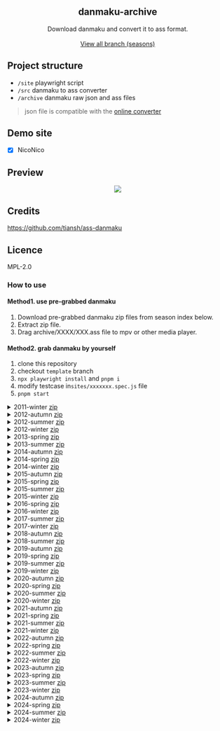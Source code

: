 
<div id="top"></div>
<!--
Template from https://github.com/othneildrew/Best-README-Template
-->

<!-- PROJECT LOGO -->
<br />
<div align="center">

<h2 align="center">danmaku-archive</h2>

  <p align="center">
    Download danmaku and convert it to ass format.
    <br />
    <br />
    <a href="https://github.com/OtaDou/danmaku-archive/branches">View all branch (seasons)</a>
  </p>
</div>

## Project structure
- `/site` playwright script
- `/src` danmaku to ass converter 
- `/archive` danmaku raw json and ass files 
> json file is compatible with the [online converter](https://tiansh.github.io/ass-danmaku-online/) 

## Demo site
- [X] NicoNico

## Preview
<p align="center">
    <img src="./preview.webp" />
</p>



## Credits
<https://github.com/tiansh/ass-danmaku>

## Licence
MPL-2.0


### How to use
#### Method1. use pre-grabbed danmaku
1. Download pre-grabbed danmaku zip files from season index below. 
2. Extract zip file.
3. Drag archive/XXXX/XXX.ass file to mpv or other media player.

#### Method2. grab danmaku by yourself
1. clone this repository
2. checkout `template` branch
3. `npx playwright install` and `pnpm i`
4. modify testcase in`sites/xxxxxxx.spec.js` file
5. `pnpm start`

<details>
	<summary>2011-winter <a href="https://github.com/OtaDou/danmaku-archive/archive/refs/heads/2011-winter.zip">zip</a></summary>

| NAME | EPISODE |
| --- | --- |
| これはゾンビですか？ | 7 |
</details>
<details>
	<summary>2012-autumn <a href="https://github.com/OtaDou/danmaku-archive/archive/refs/heads/2012-autumn.zip">zip</a></summary>

| NAME | EPISODE |
| --- | --- |
| 猫物語(黒) | 4 |
</details>
<details>
	<summary>2012-summer <a href="https://github.com/OtaDou/danmaku-archive/archive/refs/heads/2012-summer.zip">zip</a></summary>

| NAME | EPISODE |
| --- | --- |
| ソードアート・オンライン | 25 |
| 織田信奈の野望 | 12 |
</details>
<details>
	<summary>2012-winter <a href="https://github.com/OtaDou/danmaku-archive/archive/refs/heads/2012-winter.zip">zip</a></summary>

| NAME | EPISODE |
| --- | --- |
| 偽物語 | 11 |
</details>
<details>
	<summary>2013-spring <a href="https://github.com/OtaDou/danmaku-archive/archive/refs/heads/2013-spring.zip">zip</a></summary>

| NAME | EPISODE |
| --- | --- |
| 進撃の巨人 | 25 |
</details>
<details>
	<summary>2013-summer <a href="https://github.com/OtaDou/danmaku-archive/archive/refs/heads/2013-summer.zip">zip</a></summary>

| NAME | EPISODE |
| --- | --- |
| 物語シリーズセカンドシーズン | 31 |
</details>
<details>
	<summary>2014-autumn <a href="https://github.com/OtaDou/danmaku-archive/archive/refs/heads/2014-autumn.zip">zip</a></summary>

| NAME | EPISODE |
| --- | --- |
| 甘城ブリリアントパーク | 13 |
| グリザイアの果実 | 13 |
| 異能バトルは日常系のなかで | 12 |
| 憑物語 | 4 |
</details>
<details>
	<summary>2014-spring <a href="https://github.com/OtaDou/danmaku-archive/archive/refs/heads/2014-spring.zip">zip</a></summary>

| NAME | EPISODE |
| --- | --- |
| ノーゲーム・ノーライフ | 12 |
| 魔法科高校の劣等生 | 26 |
</details>
<details>
	<summary>2014-winter <a href="https://github.com/OtaDou/danmaku-archive/archive/refs/heads/2014-winter.zip">zip</a></summary>

| NAME | EPISODE |
| --- | --- |
| ニセコイ | 20 |
| 生徒会役員共＊ | 13 |
</details>
<details>
	<summary>2015-autumn <a href="https://github.com/OtaDou/danmaku-archive/archive/refs/heads/2015-autumn.zip">zip</a></summary>

| NAME | EPISODE |
| --- | --- |
| 終物語 | 12 |
</details>
<details>
	<summary>2015-spring <a href="https://github.com/OtaDou/danmaku-archive/archive/refs/heads/2015-spring.zip">zip</a></summary>

| NAME | EPISODE |
| --- | --- |
| ダンジョンに出会いを求めるのは間違っているだろうか | 13 |
| ニセコイ2 | 12 |
| グリザイアの楽園 | 10 |
</details>
<details>
	<summary>2015-summer <a href="https://github.com/OtaDou/danmaku-archive/archive/refs/heads/2015-summer.zip">zip</a></summary>

| NAME | EPISODE |
| --- | --- |
| オーバーロード | 13 |
| 六花の勇者 | 12 |
| 城下町のダンデライオン | 12 |
</details>
<details>
	<summary>2015-winter <a href="https://github.com/OtaDou/danmaku-archive/archive/refs/heads/2015-winter.zip">zip</a></summary>

| NAME | EPISODE |
| --- | --- |
| デス・パレード | 12 |
</details>
<details>
	<summary>2016-spring <a href="https://github.com/OtaDou/danmaku-archive/archive/refs/heads/2016-spring.zip">zip</a></summary>

| NAME | EPISODE |
| --- | --- |
| 坂本ですが？ | 12 |
</details>
<details>
	<summary>2016-winter <a href="https://github.com/OtaDou/danmaku-archive/archive/refs/heads/2016-winter.zip">zip</a></summary>

| NAME | EPISODE |
| --- | --- |
| この素晴らしい世界に祝福を！ | 10 |
</details>
<details>
	<summary>2017-summer <a href="https://github.com/OtaDou/danmaku-archive/archive/refs/heads/2017-summer.zip">zip</a></summary>

| NAME | EPISODE |
| --- | --- |
| ようこそ実力至上主義の教室へ | 12 |
| 終物語2 | 7 |
</details>
<details>
	<summary>2017-winter <a href="https://github.com/OtaDou/danmaku-archive/archive/refs/heads/2017-winter.zip">zip</a></summary>

| NAME | EPISODE |
| --- | --- |
| この素晴らしい世界に祝福を！2 | 10 |
| 幼女戦記 | 13 |
</details>
<details>
	<summary>2018-autumn <a href="https://github.com/OtaDou/danmaku-archive/archive/refs/heads/2018-autumn.zip">zip</a></summary>

| NAME | EPISODE |
| --- | --- |
| うちのメイドがウザすぎる！ | 12 |
| ゴブリンスレイヤー | 13 |
| 青春ブタ野郎はバニーガール先輩の夢を見ない | 13 |
| ゾンビランドサガ | 12 |
| メルクストーリア -無気力少年と瓶の中の少女- | 12 |
</details>
<details>
	<summary>2018-summer <a href="https://github.com/OtaDou/danmaku-archive/archive/refs/heads/2018-summer.zip">zip</a></summary>

| NAME | EPISODE |
| --- | --- |
| オーバーロードⅢ | 13 |
| あそびあそばせ | 12 |
| ちおちゃんの通学路 | 12 |
</details>
<details>
	<summary>2019-autumn <a href="https://github.com/OtaDou/danmaku-archive/archive/refs/heads/2019-autumn.zip">zip</a></summary>

| NAME | EPISODE |
| --- | --- |
| 俺を好きなのはお前だけかよ | 12 |
| 慎重勇者 ～この勇者が俺TUEEEくせに慎重すぎる～ | 13 |
| 旗揚！けものみち | 12 |
</details>
<details>
	<summary>2019-spring <a href="https://github.com/OtaDou/danmaku-archive/archive/refs/heads/2019-spring.zip">zip</a></summary>

| NAME | EPISODE |
| --- | --- |
| この世の果てで恋を唄う少女YU-NO | 26 |
| ストライクウィッチーズ 501部隊発進しますっ！ | 12 |
| 続・終物語 | 7 |
</details>
<details>
	<summary>2019-summer <a href="https://github.com/OtaDou/danmaku-archive/archive/refs/heads/2019-summer.zip">zip</a></summary>

| NAME | EPISODE |
| --- | --- |
| ソウナンですか？ | 12 |
| ダンジョンに出会いを求めるのは間違っているだろうかⅡ | 13 |
</details>
<details>
	<summary>2019-winter <a href="https://github.com/OtaDou/danmaku-archive/archive/refs/heads/2019-winter.zip">zip</a></summary>

| NAME | EPISODE |
| --- | --- |
| かぐや様は告らせたい～天才たちの恋愛頭脳戦～ | 12 |
| 盾の勇者の成り上がり | 25 |
</details>
<details>
	<summary>2020-autumn <a href="https://github.com/OtaDou/danmaku-archive/archive/refs/heads/2020-autumn.zip">zip</a></summary>

| NAME | EPISODE |
| --- | --- |
| 神様になった日 | 12 |
| ダンジョンに出会いを求めるのは間違っているだろうかⅢ | 13 |
| ひぐらしのなく頃に業 | 24 |
| 魔女の旅々 | 12 |
| 魔法科高校の劣等生 来訪者編 | 13 |
| 無能なナナ | 14 |
</details>
<details>
	<summary>2020-spring <a href="https://github.com/OtaDou/danmaku-archive/archive/refs/heads/2020-spring.zip">zip</a></summary>

| NAME | EPISODE |
| --- | --- |
| かくしごと | 12 |
| かぐや様は告らせたい？ ～天才たちの恋愛頭脳戦～ | 13 |
| プリンセスコネクト！ Re：Dive | 13 |
</details>
<details>
	<summary>2020-summer <a href="https://github.com/OtaDou/danmaku-archive/archive/refs/heads/2020-summer.zip">zip</a></summary>

| NAME | EPISODE |
| --- | --- |
| Re：ゼロから始める異世界生活 2nd season | 25 |
</details>
<details>
	<summary>2020-winter <a href="https://github.com/OtaDou/danmaku-archive/archive/refs/heads/2020-winter.zip">zip</a></summary>

| NAME | EPISODE |
| --- | --- |
| Re：ゼロから始める異世界生活 新編集版 | 25 |
| 群れなせ！シートン学園 | 12 |
| 異種族レビュアーズ | 12 |
</details>
<details>
	<summary>2021-autumn <a href="https://github.com/OtaDou/danmaku-archive/archive/refs/heads/2021-autumn.zip">zip</a></summary>

| NAME | EPISODE |
| --- | --- |
| 世界最高の暗殺者、異世界貴族に転生する | 12 |
| 吸血鬼すぐ死ぬ | 13 |
| takt op.Destiny | 12 |
| 無職転生 ～異世界行ったら本気だす～第2クール | 25 |
</details>
<details>
	<summary>2021-spring <a href="https://github.com/OtaDou/danmaku-archive/archive/refs/heads/2021-spring.zip">zip</a></summary>

| NAME | EPISODE |
| --- | --- |
| 86-エイティシックス- | 24 |
| 究極進化したフルダイブRPGが現実よりもクソゲーだったら | 13 |
| シャドーハウス | 13 |
| 戦闘員、派遣します！ | 12 |
</details>
<details>
	<summary>2021-summer <a href="https://github.com/OtaDou/danmaku-archive/archive/refs/heads/2021-summer.zip">zip</a></summary>

| NAME | EPISODE |
| --- | --- |
| 小林さんちのメイドラゴンS | 12 |
| ひぐらしのなく頃に卒 | 15 |
| 探偵はもう、死んでいる。 | 12 |
| 魔法科高校の優等生 | 13 |
| 迷宮ブラックカンパニー | 12 |
</details>
<details>
	<summary>2021-winter <a href="https://github.com/OtaDou/danmaku-archive/archive/refs/heads/2021-winter.zip">zip</a></summary>

| NAME | EPISODE |
| --- | --- |
| 回復術士のやり直し | 12 |
| 蜘蛛ですが、なにか？ | 24 |
</details>
<details>
	<summary>2022-autumn <a href="https://github.com/OtaDou/danmaku-archive/archive/refs/heads/2022-autumn.zip">zip</a></summary>

| NAME | EPISODE |
| --- | --- |
| 不徳のギルド | 12 |
</details>
<details>
	<summary>2022-spring <a href="https://github.com/OtaDou/danmaku-archive/archive/refs/heads/2022-spring.zip">zip</a></summary>

| NAME | EPISODE |
| --- | --- |
| 盾の勇者の成り上がり Season2 | 13 |
| 阿波連さんははかれない | 12 |
| 魔法使い黎明期 | 12 |
| 乙女ゲー世界はモブに厳しい世界です | 13 |
| かぐや様は告らせたい-ウルトラロマンティック | 13 |
</details>
<details>
	<summary>2022-summer <a href="https://github.com/OtaDou/danmaku-archive/archive/refs/heads/2022-summer.zip">zip</a></summary>

| NAME | EPISODE |
| --- | --- |
| 異世界おじさん | 13 |
| Engage Kiss | 13 |
| ダンジョンに出会いを求めるのは間違っているだろうかⅣ 新章 迷宮篇 | 22 |
| シャドーハウス2nd Season | 12 |
| 邪神ちゃんドロップキックX | 12 |
| オーバーロードⅣ | 13 |
</details>
<details>
	<summary>2022-winter <a href="https://github.com/OtaDou/danmaku-archive/archive/refs/heads/2022-winter.zip">zip</a></summary>

| NAME | EPISODE |
| --- | --- |
| 怪人開発部の黒井津さん | 12 |
| プリンセスコネクト！Re：Dive Season 2 | 12 |
</details>
<details>
	<summary>2023-autumn <a href="https://github.com/OtaDou/danmaku-archive/archive/refs/heads/2023-autumn.zip">zip</a></summary>

| NAME | EPISODE |
| --- | --- |
| オーバーテイク！ | 12 |
| 君のことが大大大大大好きな100人の彼女 | 12 |
| 盾の勇者の成り上がり Season 3 | 12 |
| ティアムーン帝国物語 | 12 |
| 陰の実力者になりたくて！ 2nd season | 12 |
</details>
<details>
	<summary>2023-spring <a href="https://github.com/OtaDou/danmaku-archive/archive/refs/heads/2023-spring.zip">zip</a></summary>

| NAME | EPISODE |
| --- | --- |
| かぐや様は告らせたい-ファーストキッスは終わらない | 4 |
| この素晴らしい世界に爆焔を | 12 |
| 神無き世界のカミサマ活動 | 13 |
</details>
<details>
	<summary>2023-summer <a href="https://github.com/OtaDou/danmaku-archive/archive/refs/heads/2023-summer.zip">zip</a></summary>

| NAME | EPISODE |
| --- | --- |
| 無職転生Ⅱ | 25 |
| 政宗くんのリベンジR | 12 |
| てんぷる | 12 |
| 英雄教室 | 12 |
| 白聖女と黒牧師 | 12 |
</details>
<details>
	<summary>2023-winter <a href="https://github.com/OtaDou/danmaku-archive/archive/refs/heads/2023-winter.zip">zip</a></summary>

| NAME | EPISODE |
| --- | --- |
| お兄ちゃんはおしまい | 12 |
| 陰の実力者になりたくて | 20 |
| 便利屋斎藤さん、異世界に行く | 12 |
| ダンジョンに出会いを求めるのは間違っているだろうかⅣ 深章 厄災篇 | 11 |
| スパイ教室 | 24 |
</details>
<details>
	<summary>2024-autumn <a href="https://github.com/OtaDou/danmaku-archive/archive/refs/heads/2024-autumn.zip">zip</a></summary>

| NAME | EPISODE |
| --- | --- |
| 妻、小学生になる。 | 12 |
| ダンジョンに出会いを求めるのは間違っているだろうかV　豊穣の女神篇 | 15 |
| 甘神さんちの縁結び | 24 |
| ひとりぼっちの異世界攻略 | 12 |
| ダンダダン | 12 |
</details>
<details>
	<summary>2024-spring <a href="https://github.com/OtaDou/danmaku-archive/archive/refs/heads/2024-spring.zip">zip</a></summary>

| NAME | EPISODE |
| --- | --- |
| この素晴らしい世界に祝福を！３ | 11 |
| 魔法科高校の劣等生 第3シーズン | 13 |
| じいさんばあさん若返る | 11 |
| 変人のサラダボウル | 12 |
</details>
<details>
	<summary>2024-summer <a href="https://github.com/OtaDou/danmaku-archive/archive/refs/heads/2024-summer.zip">zip</a></summary>

| NAME | EPISODE |
| --- | --- |
| しかのこのこのここしたんたん | 12 |
| ハズレ枠の【状態異常スキル】で最強になった俺がすべてを蹂躙するまで | 12 |
</details>
<details>
	<summary>2024-winter <a href="https://github.com/OtaDou/danmaku-archive/archive/refs/heads/2024-winter.zip">zip</a></summary>

| NAME | EPISODE |
| --- | --- |
| ようこそ実力至上主義の教室へ 3rd Season | 13 |
| 姫様“拷問”の時間です | 12 |
| 愚かな天使は悪魔と踊る | 12 |
| 治癒魔法の間違った使い方 | 13 |
</details>
